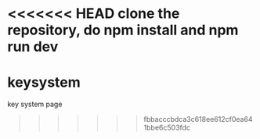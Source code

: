 <<<<<<< HEAD
clone the repository, do npm install and npm run dev
=======
# keysystem
key system page
>>>>>>> fbbacccbdca3c618ee612cf0ea641bbe6c503fdc

